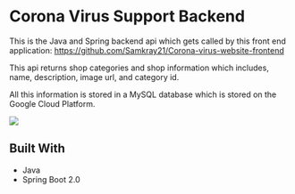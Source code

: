 # Corona Virus Support Backend

This is the Java and Spring backend api which gets called by this front end application: https://github.com/Samkray21/Corona-virus-website-frontend

This api returns shop categories and shop information which includes, name, description, image url, and category id.

All this information is stored in a MySQL database which is stored on the Google Cloud Platform.

![](https://user-images.githubusercontent.com/48014118/97121234-94503000-1714-11eb-98ac-46998e9c14e1.gif)

## Built With

- Java
- Spring Boot 2.0
